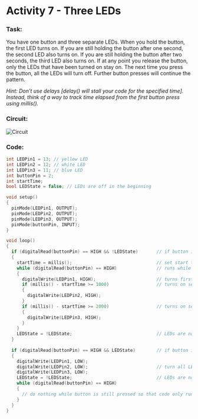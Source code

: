 # Activity 7 - Three LEDs

### Task:
You have one button and three separate LEDs. When you hold the button, the first LED turns on. If you are still holding the button after one second, the second LED also turns on. If you are still holding the button after two seconds, the third LED also turns on. If at any point you release the button, only the LEDs that have been turned on stay on. The next time you press the button, all the LEDs will turn off. Further button presses will continue the pattern.

*Hint: Don’t use delays [delay() will stall your code for the specified time]. Instead, think of a way to track time elapsed from the first button press using millis().*

### Circuit:
![Circuit](https://bmesbuildteamucla.github.io/Workshops/Workshop%202/Activity%207%20-%20Three%20LEDs/Circuit.png)

### Code:
```cpp
int LEDPin1 = 13; // yellow LED
int LEDPin2 = 12; // white LED
int LEDPin3 = 11; // blue LED
int buttonPin = 2;
int startTime;
bool LEDState = false; // LEDs are off in the beginning

void setup()
{
  pinMode(LEDPin1, OUTPUT);
  pinMode(LEDPin2, OUTPUT);
  pinMode(LEDPin3, OUTPUT);
  pinMode(buttonPin, INPUT);
}

void loop()
{
  if (digitalRead(buttonPin) == HIGH && !LEDState)       // if button is pressed and LEDs are off
  {
    startTime = millis();                                // set start time to when button is pressed
    while (digitalRead(buttonPin) == HIGH)               // runs while button is pressed, stops when button is released
    {
      digitalWrite(LEDPin1, HIGH);                       // turns first LED on
      if (millis() - startTime >= 1000)                  // turns on second LED if button has been held for more than 1 second
      {
        digitalWrite(LEDPin2, HIGH);
      }
      if (millis() - startTime >= 2000)                  // turns on second LED if button has been held for more than 2 seconds
      {
        digitalWrite(LEDPin3, HIGH);
      }
    }
    LEDState = !LEDState;                                // LEDs are now on, so LEDState switched to true
  }
  
  if (digitalRead(buttonPin) == HIGH && LEDState)        // if button is pressed and LEDs are on
  {
    digitalWrite(LEDPin1, LOW);
    digitalWrite(LEDPin2, LOW);                          // turn all LEDs off
    digitalWrite(LEDPin3, LOW);
    LEDState = !LEDState;                                // LEDs are now off, so LEDState switched to false
    while (digitalRead(buttonPin) == HIGH)
    {
      // do nothing while button is still pressed so that code only runs once
    }
  }
}
```
